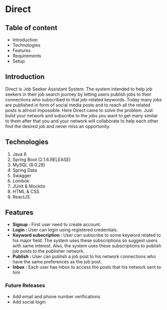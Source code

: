 # Direct

## Table of content
* Introduction 
* Technologies
* Features
* Requirements
* Setup

## Introduction

Direct is Job Seeker Assistant System. The system intended to help job seekers
in their job search journey by letting users publish jobs
to their connections who subscribed to that job-related keywords. Today many jobs are published in form of social media posts
and to reach all the related posts is almost impossible. Here Direct came to solve the problem. Just build your network and subscribe to the jobs you want to get many similar to them after that you and your network will collaborate to help each other find the desired job and never miss an opportunity.    

## Technologies
1. Java 8
2. Spring Boot (2.1.6.RELEASE)
3. MySQL (8.0.28)
4. Spring Data
5. Swagger
6. Lombok
7. JUnit & Mockito
8. HTML & CSS
9. ReactJS

## Features
- **Signup :** First user need to create account.
- **Login :** User can login using registered credentials.
- **Keyword subscription :** User can subscribe to some keyword related to his major field. 
The system uses these subscriptions so suggest users with same interest. Also, the system uses these subscriptions
to publish job posts to the publisher network.
- **Publish :** User can publish a job post to his network connections who have the same preferences as the job post.
- **Inbox :** Each user has inbox to access the posts that his network sent to him
### Future Releases
- Add email and phone number verifications
- Add social login